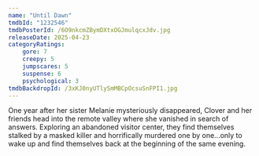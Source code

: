 ```yaml
---
name: "Until Dawn"
tmdbId: "1232546"
tmdbPosterId: /6O9nkcmZBymDXtxOGJmulqcxJdv.jpg
releaseDate: 2025-04-23
categoryRatings:
    gore: 7
    creepy: 5
    jumpscares: 5
    suspense: 6
    psychological: 3
tmdbBackdropId: /3xKJ0nyUTlySmMBCpOcsuSnFPI1.jpg
---
```

One year after her sister Melanie mysteriously disappeared, Clover and her friends head into the remote valley where she vanished in search of answers. Exploring an abandoned visitor center, they find themselves stalked by a masked killer and horrifically murdered one by one...only to wake up and find themselves back at the beginning of the same evening.

